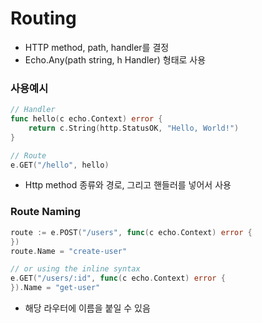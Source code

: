 # Routing

- HTTP method, path, handler를 결정
- Echo.Any(path string, h Handler) 형태로 사용

### 사용예시

```go
// Handler
func hello(c echo.Context) error {
  	return c.String(http.StatusOK, "Hello, World!")
}

// Route
e.GET("/hello", hello)
```

- Http method 종류와 경로, 그리고 핸들러를 넣어서 사용

### Route Naming

```go
route := e.POST("/users", func(c echo.Context) error {
})
route.Name = "create-user"

// or using the inline syntax
e.GET("/users/:id", func(c echo.Context) error {
}).Name = "get-user"
```

- 해당 라우터에 이름을 붙일 수 있음
